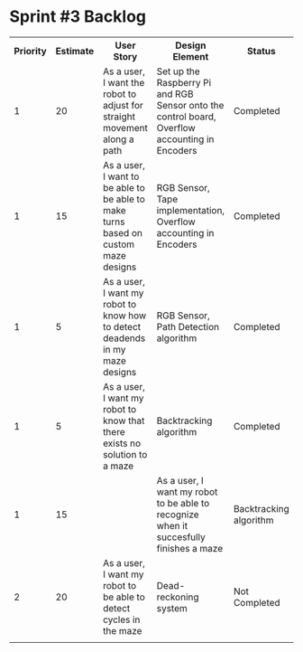 <h1>Sprint #3 Backlog</h1>
<table>
  <tr>
     <th>Priority</th>
     <th>Estimate</th>
     <th>User Story</th>
     <th>Design Element</th>
     <th>Status</th>
  </tr>
  <tr>
      <td>1</td><td>20</td><td>As a user, I want the robot to adjust for straight movement along a path</td><td>Set up the Raspberry Pi and RGB Sensor onto the control board, Overflow accounting in Encoders</td><td>Completed</td>
 </tr> 
  <td>1</td><td>15</td><td>As a user, I want to be able to be able to make turns based on custom maze designs</td><td>RGB Sensor, Tape implementation, Overflow accounting in Encoders</td><td>Completed</td>
 </tr>
 <tr>
      <td>1</td><td>5</td><td>As a user, I want my robot to know how to detect deadends in my maze designs</td><td>RGB Sensor, Path Detection algorithm</td><td>Completed</td>
 </tr>
 
 <tr>
      <td>1</td><td>5</td><td>As a user, I want my robot to know that there exists no solution to a maze</td><td>Backtracking algorithm</td><td>Completed</td>
 </tr>
 
 <tr>
      <td>1</td><td>15</td><td></td><td>As a user, I want my robot to be able to recognize when it succesfully finishes a maze</td>   <td>Backtracking algorithm</td>
 </tr>
 
 <tr>
 <td>2</td><td>20</td><td>As a user, I want my robot to be able to detect cycles in the maze</td><td>Dead-reckoning system</td><td>Not Completed</td>
 </tr>

 <tr>
      <td> </td>   <td> </td>   <td></td>   <td> </td>   <td> </td>
 </tr>

</table>
